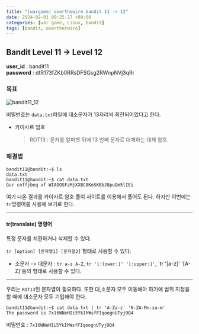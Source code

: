 ```yaml
---
title: "[wargame] overthewire bandit 11 -> 12"
date: 2024-02-01 00:25:27 +09:00
categories: [war game, Linux, bandit]
tags: [bandit, overtherwire]
---
```


## Bandit Level 11 -> Level 12

**user_id** : bandit11<br/>
**password** : dtR173fZKb0RRsDFSGsg2RWnpNVj3qRr

### 목표

![bandit11_12](https://github.com/oil-lamp-cat/oil-lamp-cat.github.io/assets/103806022/d1b5ee20-b32d-47eb-bcd5-16a43e7f6b3c)

비밀번호는 `data.txt`파일에 대소문자가 13자리씩 회전되어있다고 한다.

- 카이사르 암호
  > ROT13 : 문자를 알파벳 뒤에 13 번째 문자로 대채하는 대체 암호.

### 해결법

```shell
bandit11@bandit:~$ ls
data.txt
bandit11@bandit:~$ cat data.txt
Gur cnffjbeq vf WIAOOSFzMjXXBC0KoSKBbJ8puQm5lIEi
```

여기 나온 결과를 카이사르 암호 풀이 사이트를 이용해서 풀어도 된다. 하지만 이번에는 `tr`명령어를 사용해 보기로 한다.

---

#### tr(translate) 명령어

특정 문자를 치환하거나 삭제할 수 있다.

`tr [option] [문자열1] [문자열2]` 형태로 사용할 수 있다.

- 소문자 -> 대문자 : `tr a-z A-Z`, `tr '[:lower:]' '[:upper:]'`, `tr '[a-z]' '[A-Z]'등의 형태로 사용할 수 있다.

---

우리는 `ROT13`된 문자열이 필요하다. 또한 대,소문자 모두 이동해야 하기에 범위 지정을 할 때에 대소문자 모두 기입해야 한다.

```shell
bandit11@bandit:~$ cat data.txt | tr 'A-Za-z' 'N-ZA-Mn-za-m'
The password is 7x16WNeHIi5YkIhWsfFIqoognUTyj9Q4
```

비밀번호 : `7x16WNeHIi5YkIhWsfFIqoognUTyj9Q4`

